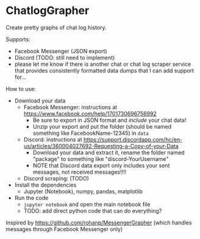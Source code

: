 # ChatlogGrapher

Create pretty graphs of chat log history.

Supports:
- Facebook Messenger (JSON export)
- Discord (TODO: still need to implement)
- please let me know if there is another chat or chat log scraper service that provides consistently formatted data dumps that I can add support for...

How to use:
- Download your data
  - Facebook Messenger: instructions at https://www.facebook.com/help/1701730696756992
    - Be sure to export in JSON format and *include* your chat data!
    - Unzip your export and put the folder (should be named something like FacebookName-12345) in `data`
  - Discord: instructions at https://support.discordapp.com/hc/en-us/articles/360004027692-Requesting-a-Copy-of-your-Data
    - Download your data and extract it, rename the folder named "package" to something like "discord-YourUsername"
    - NOTE that Discord data export only includes your sent messages, not received messages!!!!
  - Discord scraping: (TODO)
- Install the dependencies
  - Jupyter (Notebook), numpy, pandas, matplotlib
- Run the code
  - `jupyter notebook` and open the main notebook file
  - TODO: add direct python code that can do everything?

Inspired by https://github.com/rohanp/MessengerGrapher (which handles messages through Facebook Messenger only)
